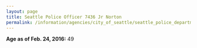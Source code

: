 ```yaml
---
layout: page
title: Seattle Police Officer 7436 Jr Norton
permalink: /information/agencies/city_of_seattle/seattle_police_department/copbook/7436/
---
```


**Age as of Feb. 24, 2016:** 49
